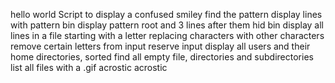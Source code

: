hello world
Script to display a confused smiley
find the pattern
display lines with pattern bin
display pattern root and 3 lines after them
hid bin
display all lines in a file starting with a letter
replacing characters with other characters
remove certain letters from input
reserve input
display all users and their home directories, sorted
find all empty file, directories and subdirectories
list all files with a .gif
acrostic
acrostic

